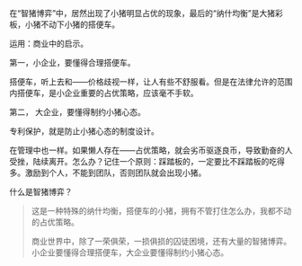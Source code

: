 在“智猪博弈”中，居然出现了小猪明显占优的现象，最后的“纳什均衡”是大猪彩板，小猪不动下小猪的搭便车。

运用：商业中的启示。 

第一，小企业，要懂得合理搭便车。

搭便车，听上去和——价格歧视一样，让人有些不舒服看。但是在法律允许的范围内搭便车，是小企业重要的占优策略，应该毫不手软。

第二， 大企业，要懂得制约小猪心态。

专利保护，就是防止小猪心态的制度设计。 

在管理中也一样。如果懒人存在——占优策略，就会劣币驱逐良币，导致勤奋的人受挫，陆续离开。怎么办？记住一个原则：踩踏板的，一定要比不踩踏板的吃得多。激励到个人，不能到团队，否则团队就会出现小猪。 


什么是智猪博弈？
> 这是一种特殊的纳什均衡，搭便车的小猪，拥有不管打住怎么办，我都不动的占优策略。
> 
> 商业世界中，除了一荣俱荣，一损俱损的囚徒困境，还有大量的智猪博弈。小企业要懂得合理搭便车，大企业要懂得制约小猪心态。




